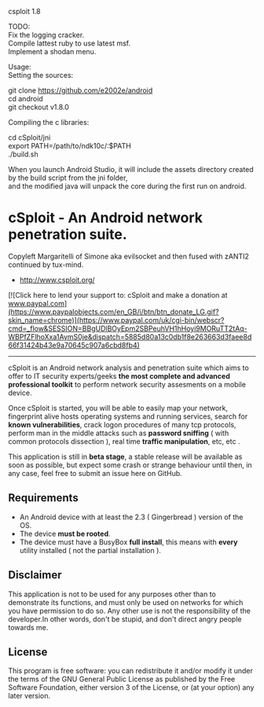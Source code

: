 csploit 1.8  

TODO:  
Fix the logging cracker.  
Compile lattest ruby to use latest msf.  
Implement a shodan menu.  

Usage:  
Setting the sources:  

git clone https://github.com/e2002e/android  
cd android  
git checkout v1.8.0  

Compiling the c libraries:  

cd cSploit/jni  
export PATH=/path/to/ndk10c/:$PATH  
./build.sh  

When you launch Android Studio, it will include the assets directory created by the build script from the jni folder,  
and the modified java will unpack the core during the first run on android.  


cSploit - An Android network penetration suite.
==============================

Copyleft Margaritelli of Simone aka evilsocket and then fused with zANTI2 continued by tux-mind.

- <http://www.csploit.org/>

[![Click here to lend your support to: cSploit and make a donation at www.paypal.com](https://www.paypalobjects.com/en_GB/i/btn/btn_donate_LG.gif?skin_name=chrome)](https://www.paypal.com/uk/cgi-bin/webscr?cmd=_flow&SESSION=BBgUDlBOyEpm2SBPeuhVH1hHoyi9MORuTT2tAq-WBPfZFlhoXxa1AymS0je&dispatch=5885d80a13c0db1f8e263663d3faee8d66f31424b43e9a70645c907a6cbd8fb4)

-------------

cSploit is an Android network analysis and penetration suite which aims to offer to IT security experts/geeks
**the most complete and advanced professional toolkit** to perform network security assesments on a mobile device.

Once cSploit is started, you will be able to easily map your network, fingerprint alive hosts operating systems
and running services, search for **known vulnerabilities**, crack logon procedures of many tcp protocols, perform
man in the middle attacks such as **password sniffing** ( with common protocols dissection ), real time **traffic
manipulation**, etc, etc .

This application is still in **beta stage**, a stable release will be available as soon as possible, but expect
some crash or strange behaviour until then, in any case, feel free to submit an issue here on GitHub.

Requirements
-------------

- An Android device with at least the 2.3 ( Gingerbread ) version of the OS.
- The device **must be rooted**.
- The device must have a BusyBox **full install**, this means with **every** utility installed ( not the partial installation ).


Disclaimer
-------------

This application is not to be used for any purposes other than to demonstrate its functions, and must only be used on networks for which you have permission to do so. Any other use is not the responsibility of the developer.In other words, don't be stupid, and don't direct angry people towards me.

License
-------------

This program is free software: you can redistribute it and/or modify it under the terms of the GNU General Public License as published by the Free Software Foundation, either version 3 of the License, or (at your option) any later version.
